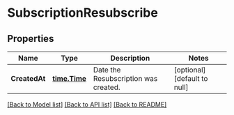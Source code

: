 # SubscriptionResubscribe

## Properties
Name | Type | Description | Notes
------------ | ------------- | ------------- | -------------
**CreatedAt** | [**time.Time**](time.Time.md) | Date the Resubscription was created. | [optional] [default to null]

[[Back to Model list]](../README.md#documentation-for-models) [[Back to API list]](../README.md#documentation-for-api-endpoints) [[Back to README]](../README.md)


